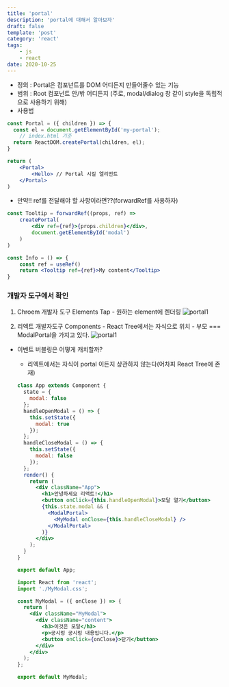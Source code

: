 ```yaml
---
title: 'portal'
description: 'portal에 대해서 알아보자'
draft: false
template: 'post'
category: 'react'
tags:
    - js
    - react
date: 2020-10-25
---
```


-   정의 : Portal은 컴포넌트를 DOM 어디든지 만들어줄수 있는 기능
-   범위 : Root 컴포넌트 안/밖 어디든지 (주로, modal/dialog 창 같이 style을 독립적으로 사용하기 위해)
-   사용법

```jsx
const Portal = ({ children }) => {
  const el = document.getElementById('my-portal');
	// index.html 기준
  return ReactDOM.createPortal(children, el);
}

return (
	<Portal>
		<Hello> // Portal 시킬 엘리먼트
	</Portal>
)
```

-   만약!! ref를 전달해야 할 사항이라면??(forwardRef를 사용하자)

```jsx
const Tooltip = forwardRef((props, ref) =>
    createPortal(
        <div ref={ref}>{props.children}</div>,
        document.getElementById('modal')
    )
)

const Info = () => {
    const ref = useRef()
    return <Tooltip ref={ref}>My content</Tooltip>
}
```

### 개발자 도구에서 확인

1. Chroem 개발자 도구 Elements Tap - 원하는 element에 렌더링
   ![portal1](../../assets/react-portal1.png)

2. 리엑트 개발자도구 Components - React Tree에서는 자식으로 위치 - 부모 === ModalPortal을 가지고 있다.
   ![portal1](../../assets/react-portal2.png)

-   이벤트 버블링은 어떻게 캐치할까?

    -   리엑트에서는 자식이 portal 이든지 상관하지 않는다(어차피 React Tree에 존재)

    ```jsx
    class App extends Component {
      state = {
        modal: false
      };
      handleOpenModal = () => {
        this.setState({
          modal: true
        });
      };
      handleCloseModal = () => {
        this.setState({
          modal: false
        });
      };
      render() {
        return (
          <div className="App">
            <h1>안녕하세요 리액트!</h1>
            <button onClick={this.handleOpenModal}>모달 열기</button>
            {this.state.modal && (
              <ModalPortal>
                <MyModal onClose={this.handleCloseModal} />
              </ModalPortal>
            )}
          </div>
        );
      }
    }

    export default App;

    import React from 'react';
    import './MyModal.css';

    const MyModal = ({ onClose }) => {
      return (
        <div className="MyModal">
          <div className="content">
            <h3>이것은 모달</h3>
            <p>궁시렁 궁시렁 내용입니다.</p>
            <button onClick={onClose}>닫기</button>
          </div>
        </div>
      );
    };

    export default MyModal;
    ```

